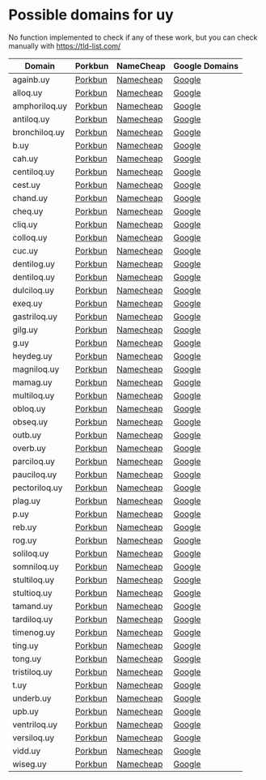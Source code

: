 # Possible domains for uy

No function implemented to check if any of these work, but you can check manually with https://tld-list.com/

| Domain | Porkbun | NameCheap | Google Domains |
|---|---|---|---|
| againb.uy | [Porkbun](https://porkbun.com/checkout/search?prb=e814663da1&tlds=&idnLanguage=&search=search&q=againb.uy) | [Namecheap](https://www.namecheap.com/domains/registration/results/?domain=againb.uy) | [Google](https://domains.google.com/registrar/search?searchTerm=againb.uy) |
| alloq.uy | [Porkbun](https://porkbun.com/checkout/search?prb=e814663da1&tlds=&idnLanguage=&search=search&q=alloq.uy) | [Namecheap](https://www.namecheap.com/domains/registration/results/?domain=alloq.uy) | [Google](https://domains.google.com/registrar/search?searchTerm=alloq.uy) |
| amphoriloq.uy | [Porkbun](https://porkbun.com/checkout/search?prb=e814663da1&tlds=&idnLanguage=&search=search&q=amphoriloq.uy) | [Namecheap](https://www.namecheap.com/domains/registration/results/?domain=amphoriloq.uy) | [Google](https://domains.google.com/registrar/search?searchTerm=amphoriloq.uy) |
| antiloq.uy | [Porkbun](https://porkbun.com/checkout/search?prb=e814663da1&tlds=&idnLanguage=&search=search&q=antiloq.uy) | [Namecheap](https://www.namecheap.com/domains/registration/results/?domain=antiloq.uy) | [Google](https://domains.google.com/registrar/search?searchTerm=antiloq.uy) |
| bronchiloq.uy | [Porkbun](https://porkbun.com/checkout/search?prb=e814663da1&tlds=&idnLanguage=&search=search&q=bronchiloq.uy) | [Namecheap](https://www.namecheap.com/domains/registration/results/?domain=bronchiloq.uy) | [Google](https://domains.google.com/registrar/search?searchTerm=bronchiloq.uy) |
| b.uy | [Porkbun](https://porkbun.com/checkout/search?prb=e814663da1&tlds=&idnLanguage=&search=search&q=b.uy) | [Namecheap](https://www.namecheap.com/domains/registration/results/?domain=b.uy) | [Google](https://domains.google.com/registrar/search?searchTerm=b.uy) |
| cah.uy | [Porkbun](https://porkbun.com/checkout/search?prb=e814663da1&tlds=&idnLanguage=&search=search&q=cah.uy) | [Namecheap](https://www.namecheap.com/domains/registration/results/?domain=cah.uy) | [Google](https://domains.google.com/registrar/search?searchTerm=cah.uy) |
| centiloq.uy | [Porkbun](https://porkbun.com/checkout/search?prb=e814663da1&tlds=&idnLanguage=&search=search&q=centiloq.uy) | [Namecheap](https://www.namecheap.com/domains/registration/results/?domain=centiloq.uy) | [Google](https://domains.google.com/registrar/search?searchTerm=centiloq.uy) |
| cest.uy | [Porkbun](https://porkbun.com/checkout/search?prb=e814663da1&tlds=&idnLanguage=&search=search&q=cest.uy) | [Namecheap](https://www.namecheap.com/domains/registration/results/?domain=cest.uy) | [Google](https://domains.google.com/registrar/search?searchTerm=cest.uy) |
| chand.uy | [Porkbun](https://porkbun.com/checkout/search?prb=e814663da1&tlds=&idnLanguage=&search=search&q=chand.uy) | [Namecheap](https://www.namecheap.com/domains/registration/results/?domain=chand.uy) | [Google](https://domains.google.com/registrar/search?searchTerm=chand.uy) |
| cheq.uy | [Porkbun](https://porkbun.com/checkout/search?prb=e814663da1&tlds=&idnLanguage=&search=search&q=cheq.uy) | [Namecheap](https://www.namecheap.com/domains/registration/results/?domain=cheq.uy) | [Google](https://domains.google.com/registrar/search?searchTerm=cheq.uy) |
| cliq.uy | [Porkbun](https://porkbun.com/checkout/search?prb=e814663da1&tlds=&idnLanguage=&search=search&q=cliq.uy) | [Namecheap](https://www.namecheap.com/domains/registration/results/?domain=cliq.uy) | [Google](https://domains.google.com/registrar/search?searchTerm=cliq.uy) |
| colloq.uy | [Porkbun](https://porkbun.com/checkout/search?prb=e814663da1&tlds=&idnLanguage=&search=search&q=colloq.uy) | [Namecheap](https://www.namecheap.com/domains/registration/results/?domain=colloq.uy) | [Google](https://domains.google.com/registrar/search?searchTerm=colloq.uy) |
| cuc.uy | [Porkbun](https://porkbun.com/checkout/search?prb=e814663da1&tlds=&idnLanguage=&search=search&q=cuc.uy) | [Namecheap](https://www.namecheap.com/domains/registration/results/?domain=cuc.uy) | [Google](https://domains.google.com/registrar/search?searchTerm=cuc.uy) |
| dentilog.uy | [Porkbun](https://porkbun.com/checkout/search?prb=e814663da1&tlds=&idnLanguage=&search=search&q=dentilog.uy) | [Namecheap](https://www.namecheap.com/domains/registration/results/?domain=dentilog.uy) | [Google](https://domains.google.com/registrar/search?searchTerm=dentilog.uy) |
| dentiloq.uy | [Porkbun](https://porkbun.com/checkout/search?prb=e814663da1&tlds=&idnLanguage=&search=search&q=dentiloq.uy) | [Namecheap](https://www.namecheap.com/domains/registration/results/?domain=dentiloq.uy) | [Google](https://domains.google.com/registrar/search?searchTerm=dentiloq.uy) |
| dulciloq.uy | [Porkbun](https://porkbun.com/checkout/search?prb=e814663da1&tlds=&idnLanguage=&search=search&q=dulciloq.uy) | [Namecheap](https://www.namecheap.com/domains/registration/results/?domain=dulciloq.uy) | [Google](https://domains.google.com/registrar/search?searchTerm=dulciloq.uy) |
| exeq.uy | [Porkbun](https://porkbun.com/checkout/search?prb=e814663da1&tlds=&idnLanguage=&search=search&q=exeq.uy) | [Namecheap](https://www.namecheap.com/domains/registration/results/?domain=exeq.uy) | [Google](https://domains.google.com/registrar/search?searchTerm=exeq.uy) |
| gastriloq.uy | [Porkbun](https://porkbun.com/checkout/search?prb=e814663da1&tlds=&idnLanguage=&search=search&q=gastriloq.uy) | [Namecheap](https://www.namecheap.com/domains/registration/results/?domain=gastriloq.uy) | [Google](https://domains.google.com/registrar/search?searchTerm=gastriloq.uy) |
| gilg.uy | [Porkbun](https://porkbun.com/checkout/search?prb=e814663da1&tlds=&idnLanguage=&search=search&q=gilg.uy) | [Namecheap](https://www.namecheap.com/domains/registration/results/?domain=gilg.uy) | [Google](https://domains.google.com/registrar/search?searchTerm=gilg.uy) |
| g.uy | [Porkbun](https://porkbun.com/checkout/search?prb=e814663da1&tlds=&idnLanguage=&search=search&q=g.uy) | [Namecheap](https://www.namecheap.com/domains/registration/results/?domain=g.uy) | [Google](https://domains.google.com/registrar/search?searchTerm=g.uy) |
| heydeg.uy | [Porkbun](https://porkbun.com/checkout/search?prb=e814663da1&tlds=&idnLanguage=&search=search&q=heydeg.uy) | [Namecheap](https://www.namecheap.com/domains/registration/results/?domain=heydeg.uy) | [Google](https://domains.google.com/registrar/search?searchTerm=heydeg.uy) |
| magniloq.uy | [Porkbun](https://porkbun.com/checkout/search?prb=e814663da1&tlds=&idnLanguage=&search=search&q=magniloq.uy) | [Namecheap](https://www.namecheap.com/domains/registration/results/?domain=magniloq.uy) | [Google](https://domains.google.com/registrar/search?searchTerm=magniloq.uy) |
| mamag.uy | [Porkbun](https://porkbun.com/checkout/search?prb=e814663da1&tlds=&idnLanguage=&search=search&q=mamag.uy) | [Namecheap](https://www.namecheap.com/domains/registration/results/?domain=mamag.uy) | [Google](https://domains.google.com/registrar/search?searchTerm=mamag.uy) |
| multiloq.uy | [Porkbun](https://porkbun.com/checkout/search?prb=e814663da1&tlds=&idnLanguage=&search=search&q=multiloq.uy) | [Namecheap](https://www.namecheap.com/domains/registration/results/?domain=multiloq.uy) | [Google](https://domains.google.com/registrar/search?searchTerm=multiloq.uy) |
| obloq.uy | [Porkbun](https://porkbun.com/checkout/search?prb=e814663da1&tlds=&idnLanguage=&search=search&q=obloq.uy) | [Namecheap](https://www.namecheap.com/domains/registration/results/?domain=obloq.uy) | [Google](https://domains.google.com/registrar/search?searchTerm=obloq.uy) |
| obseq.uy | [Porkbun](https://porkbun.com/checkout/search?prb=e814663da1&tlds=&idnLanguage=&search=search&q=obseq.uy) | [Namecheap](https://www.namecheap.com/domains/registration/results/?domain=obseq.uy) | [Google](https://domains.google.com/registrar/search?searchTerm=obseq.uy) |
| outb.uy | [Porkbun](https://porkbun.com/checkout/search?prb=e814663da1&tlds=&idnLanguage=&search=search&q=outb.uy) | [Namecheap](https://www.namecheap.com/domains/registration/results/?domain=outb.uy) | [Google](https://domains.google.com/registrar/search?searchTerm=outb.uy) |
| overb.uy | [Porkbun](https://porkbun.com/checkout/search?prb=e814663da1&tlds=&idnLanguage=&search=search&q=overb.uy) | [Namecheap](https://www.namecheap.com/domains/registration/results/?domain=overb.uy) | [Google](https://domains.google.com/registrar/search?searchTerm=overb.uy) |
| parciloq.uy | [Porkbun](https://porkbun.com/checkout/search?prb=e814663da1&tlds=&idnLanguage=&search=search&q=parciloq.uy) | [Namecheap](https://www.namecheap.com/domains/registration/results/?domain=parciloq.uy) | [Google](https://domains.google.com/registrar/search?searchTerm=parciloq.uy) |
| pauciloq.uy | [Porkbun](https://porkbun.com/checkout/search?prb=e814663da1&tlds=&idnLanguage=&search=search&q=pauciloq.uy) | [Namecheap](https://www.namecheap.com/domains/registration/results/?domain=pauciloq.uy) | [Google](https://domains.google.com/registrar/search?searchTerm=pauciloq.uy) |
| pectoriloq.uy | [Porkbun](https://porkbun.com/checkout/search?prb=e814663da1&tlds=&idnLanguage=&search=search&q=pectoriloq.uy) | [Namecheap](https://www.namecheap.com/domains/registration/results/?domain=pectoriloq.uy) | [Google](https://domains.google.com/registrar/search?searchTerm=pectoriloq.uy) |
| plag.uy | [Porkbun](https://porkbun.com/checkout/search?prb=e814663da1&tlds=&idnLanguage=&search=search&q=plag.uy) | [Namecheap](https://www.namecheap.com/domains/registration/results/?domain=plag.uy) | [Google](https://domains.google.com/registrar/search?searchTerm=plag.uy) |
| p.uy | [Porkbun](https://porkbun.com/checkout/search?prb=e814663da1&tlds=&idnLanguage=&search=search&q=p.uy) | [Namecheap](https://www.namecheap.com/domains/registration/results/?domain=p.uy) | [Google](https://domains.google.com/registrar/search?searchTerm=p.uy) |
| reb.uy | [Porkbun](https://porkbun.com/checkout/search?prb=e814663da1&tlds=&idnLanguage=&search=search&q=reb.uy) | [Namecheap](https://www.namecheap.com/domains/registration/results/?domain=reb.uy) | [Google](https://domains.google.com/registrar/search?searchTerm=reb.uy) |
| rog.uy | [Porkbun](https://porkbun.com/checkout/search?prb=e814663da1&tlds=&idnLanguage=&search=search&q=rog.uy) | [Namecheap](https://www.namecheap.com/domains/registration/results/?domain=rog.uy) | [Google](https://domains.google.com/registrar/search?searchTerm=rog.uy) |
| soliloq.uy | [Porkbun](https://porkbun.com/checkout/search?prb=e814663da1&tlds=&idnLanguage=&search=search&q=soliloq.uy) | [Namecheap](https://www.namecheap.com/domains/registration/results/?domain=soliloq.uy) | [Google](https://domains.google.com/registrar/search?searchTerm=soliloq.uy) |
| somniloq.uy | [Porkbun](https://porkbun.com/checkout/search?prb=e814663da1&tlds=&idnLanguage=&search=search&q=somniloq.uy) | [Namecheap](https://www.namecheap.com/domains/registration/results/?domain=somniloq.uy) | [Google](https://domains.google.com/registrar/search?searchTerm=somniloq.uy) |
| stultiloq.uy | [Porkbun](https://porkbun.com/checkout/search?prb=e814663da1&tlds=&idnLanguage=&search=search&q=stultiloq.uy) | [Namecheap](https://www.namecheap.com/domains/registration/results/?domain=stultiloq.uy) | [Google](https://domains.google.com/registrar/search?searchTerm=stultiloq.uy) |
| stultioq.uy | [Porkbun](https://porkbun.com/checkout/search?prb=e814663da1&tlds=&idnLanguage=&search=search&q=stultioq.uy) | [Namecheap](https://www.namecheap.com/domains/registration/results/?domain=stultioq.uy) | [Google](https://domains.google.com/registrar/search?searchTerm=stultioq.uy) |
| tamand.uy | [Porkbun](https://porkbun.com/checkout/search?prb=e814663da1&tlds=&idnLanguage=&search=search&q=tamand.uy) | [Namecheap](https://www.namecheap.com/domains/registration/results/?domain=tamand.uy) | [Google](https://domains.google.com/registrar/search?searchTerm=tamand.uy) |
| tardiloq.uy | [Porkbun](https://porkbun.com/checkout/search?prb=e814663da1&tlds=&idnLanguage=&search=search&q=tardiloq.uy) | [Namecheap](https://www.namecheap.com/domains/registration/results/?domain=tardiloq.uy) | [Google](https://domains.google.com/registrar/search?searchTerm=tardiloq.uy) |
| timenog.uy | [Porkbun](https://porkbun.com/checkout/search?prb=e814663da1&tlds=&idnLanguage=&search=search&q=timenog.uy) | [Namecheap](https://www.namecheap.com/domains/registration/results/?domain=timenog.uy) | [Google](https://domains.google.com/registrar/search?searchTerm=timenog.uy) |
| ting.uy | [Porkbun](https://porkbun.com/checkout/search?prb=e814663da1&tlds=&idnLanguage=&search=search&q=ting.uy) | [Namecheap](https://www.namecheap.com/domains/registration/results/?domain=ting.uy) | [Google](https://domains.google.com/registrar/search?searchTerm=ting.uy) |
| tong.uy | [Porkbun](https://porkbun.com/checkout/search?prb=e814663da1&tlds=&idnLanguage=&search=search&q=tong.uy) | [Namecheap](https://www.namecheap.com/domains/registration/results/?domain=tong.uy) | [Google](https://domains.google.com/registrar/search?searchTerm=tong.uy) |
| tristiloq.uy | [Porkbun](https://porkbun.com/checkout/search?prb=e814663da1&tlds=&idnLanguage=&search=search&q=tristiloq.uy) | [Namecheap](https://www.namecheap.com/domains/registration/results/?domain=tristiloq.uy) | [Google](https://domains.google.com/registrar/search?searchTerm=tristiloq.uy) |
| t.uy | [Porkbun](https://porkbun.com/checkout/search?prb=e814663da1&tlds=&idnLanguage=&search=search&q=t.uy) | [Namecheap](https://www.namecheap.com/domains/registration/results/?domain=t.uy) | [Google](https://domains.google.com/registrar/search?searchTerm=t.uy) |
| underb.uy | [Porkbun](https://porkbun.com/checkout/search?prb=e814663da1&tlds=&idnLanguage=&search=search&q=underb.uy) | [Namecheap](https://www.namecheap.com/domains/registration/results/?domain=underb.uy) | [Google](https://domains.google.com/registrar/search?searchTerm=underb.uy) |
| upb.uy | [Porkbun](https://porkbun.com/checkout/search?prb=e814663da1&tlds=&idnLanguage=&search=search&q=upb.uy) | [Namecheap](https://www.namecheap.com/domains/registration/results/?domain=upb.uy) | [Google](https://domains.google.com/registrar/search?searchTerm=upb.uy) |
| ventriloq.uy | [Porkbun](https://porkbun.com/checkout/search?prb=e814663da1&tlds=&idnLanguage=&search=search&q=ventriloq.uy) | [Namecheap](https://www.namecheap.com/domains/registration/results/?domain=ventriloq.uy) | [Google](https://domains.google.com/registrar/search?searchTerm=ventriloq.uy) |
| versiloq.uy | [Porkbun](https://porkbun.com/checkout/search?prb=e814663da1&tlds=&idnLanguage=&search=search&q=versiloq.uy) | [Namecheap](https://www.namecheap.com/domains/registration/results/?domain=versiloq.uy) | [Google](https://domains.google.com/registrar/search?searchTerm=versiloq.uy) |
| vidd.uy | [Porkbun](https://porkbun.com/checkout/search?prb=e814663da1&tlds=&idnLanguage=&search=search&q=vidd.uy) | [Namecheap](https://www.namecheap.com/domains/registration/results/?domain=vidd.uy) | [Google](https://domains.google.com/registrar/search?searchTerm=vidd.uy) |
| wiseg.uy | [Porkbun](https://porkbun.com/checkout/search?prb=e814663da1&tlds=&idnLanguage=&search=search&q=wiseg.uy) | [Namecheap](https://www.namecheap.com/domains/registration/results/?domain=wiseg.uy) | [Google](https://domains.google.com/registrar/search?searchTerm=wiseg.uy) |
